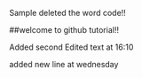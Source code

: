 Sample deleted the word code!!

##welcome to github tutorial!!

Added second Edited text at 16:10

added new line at wednesday
